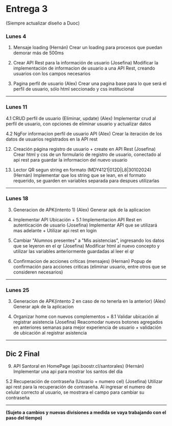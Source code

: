 # Entrega 3

(Siempre actualizar diseño a Duoc)
### Lunes 4
1. Mensaje loading (Hernán)
  Crear un loading para procesos que puedan demorar más de 500ms

5. Crear API Rest para la información de usuario (Josefina)
  Modificar la implementación de informacion de usuario a una API Rest, creando usuarios con los campos necesarios

4. Pagina perfil de usuario (Alex)
   Crear una pagina base para lo que será el perfil de usuario, sólo html seccionado y css institucional

___

### Lunes 11
4.1 CRUD perfil de usuario (Eliminar, update) (Alex)
  Implementar crud al perfil de usuario, con opciones de eliminar usuario y actualizar datos
  
4.2 NgFor informacion perfil de usuario API (Alex)
  Crear la iteración de los datos de usuarios registrados en la API rest
  
12. Creación página registro de usuario + create en API Rest (Josefina)
  Crear html y css de un formulario de registro de usuario, conectado al api rest para guardar la informacion del nuevo usuario
  
10. Lector QR segun string en formato (MDY4121|012D|L8|30102024) (Hernán)
  Implementar que los string que se lean, en el formato requerido, se guarden en variables separada para despues utilizarlas

___

### Lunes 18
3. Generacion de APK(intento 1) (Alex)
  Generar apk de la aplicacion
  
8. Implementar API Ubicación +  5.1 Implementacion API Rest en autenticación de usuario (Josefina)
  Implementar API que se utilizará mas adelante + Utilizar api rest en login

7. Cambiar "Alumnos presentes" a "Mis asistencias", ingresando los datos que se leyeron en el qr (Josefina)
  Modificar html al nuevo concepto y utilizar las variables anteriormente guardadas al leer el qr

2. Confirmacion de acciones críticas (mensajes) (Hernan)
   Popup de confirmación para acciones criticas (eliminar usuario, entre otros que se consideren necesarios)

___

### Lunes 25
3. Generacion de APK(intento 2 en caso de no tenerla en la anterior) (Alex)
  Generar apk de la aplicacion
  
6. Organizar home con nuevos complementos + 8.1 Validar ubicación al registrar asistencia (Josefina)
  Reacomodar nuevos botones agregados en anteriores semanas para mejor experiencia de usuario + validación de ubicación al registrar asistencia

___

## Dic 2 Final
9. API Santoral en HomePage (api.boostr.cl/santorales) (Hernán)
  Implementar una api para mostrar los santos del día

5.2 Recuperación de contraseña (Usuario + numero cel) (Josefina)
  Utilizar api rest para la recuperación de contraseña. Al ingresar el numero de celular correcto al usuario, se mostrara el campo para cambiar su contraseña

___

**(Sujeto a cambios y nuevas divisiones a medida se vaya trabajando con el paso del tiempo)**
